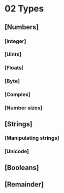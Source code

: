 # 02 Types

## [Numbers]
### [Integer]
### [Uints]
### [Floats]
### [Byte]
### [Complex]
### [Number sizes]

## [Strings]
### [Manipulating strings]
### [Unicode]

## [Booleans]
###
###
###
###

## [Remainder]